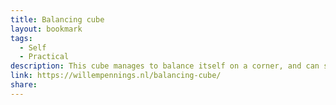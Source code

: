 ```yaml
---
title: Balancing cube
layout: bookmark
tags:
  - Self
  - Practical
description: This cube manages to balance itself on a corner, and can simultaneously rotate around its axis in a controlled manner. It does so using clever controls and a set of three reaction wheels.
link: https://willempennings.nl/balancing-cube/
share:
---
```


